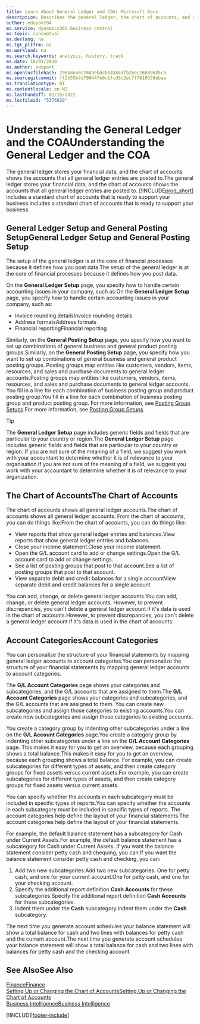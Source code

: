 ```yaml
---
title: Learn About General Ledger and COA| Microsoft Docs
description: Describes the general ledger, the chart of accounts, and account categories.
author: edupont04
ms.service: dynamics365-business-central
ms.topic: conceptual
ms.devlang: na
ms.tgt_pltfrm: na
ms.workload: na
ms.search.keywords: analysis, history, track
ms.date: 10/01/2020
ms.author: edupont
ms.openlocfilehash: 29658ea0c7689ebdcb84384dfb26ec26089685c3
ms.sourcegitcommit: ff2b55b7e790447e0c1fcd5c2ec7f7610338ebaa
ms.translationtype: HT
ms.contentlocale: en-NZ
ms.lasthandoff: 02/15/2021
ms.locfileid: "5376828"
---
```

# <a name="understanding-the-general-ledger-and-the-coa"></a><span data-ttu-id="24e82-103">Understanding the General Ledger and the COA</span><span class="sxs-lookup"><span data-stu-id="24e82-103">Understanding the General Ledger and the COA</span></span>

<span data-ttu-id="24e82-104">The general ledger stores your financial data, and the chart of accounts shows the accounts that all general ledger entries are posted to.</span><span class="sxs-lookup"><span data-stu-id="24e82-104">The general ledger stores your financial data, and the chart of accounts shows the accounts that all general ledger entries are posted to.</span></span> [!INCLUDE[prod_short](includes/prod_short.md)] <span data-ttu-id="24e82-105">includes a standard chart of accounts that is ready to support your business.</span><span class="sxs-lookup"><span data-stu-id="24e82-105">includes a standard chart of accounts that is ready to support your business.</span></span>

## <a name="general-ledger-setup-and-general-posting-setup"></a><span data-ttu-id="24e82-106">General Ledger Setup and General Posting Setup</span><span class="sxs-lookup"><span data-stu-id="24e82-106">General Ledger Setup and General Posting Setup</span></span>

<span data-ttu-id="24e82-107">The setup of the general ledger is at the core of financial processes because it defines how you post data.</span><span class="sxs-lookup"><span data-stu-id="24e82-107">The setup of the general ledger is at the core of financial processes because it defines how you post data.</span></span>  

<span data-ttu-id="24e82-108">On the **General Ledger Setup** page, you specify how to handle certain accounting issues in your company, such as:</span><span class="sxs-lookup"><span data-stu-id="24e82-108">On the **General Ledger Setup** page, you specify how to handle certain accounting issues in your company, such as:</span></span>  

* <span data-ttu-id="24e82-109">Invoice rounding details</span><span class="sxs-lookup"><span data-stu-id="24e82-109">Invoice rounding details</span></span>  
* <span data-ttu-id="24e82-110">Address formats</span><span class="sxs-lookup"><span data-stu-id="24e82-110">Address formats</span></span>  
* <span data-ttu-id="24e82-111">Financial reporting</span><span class="sxs-lookup"><span data-stu-id="24e82-111">Financial reporting</span></span>  

<span data-ttu-id="24e82-112">Similarly, on the **General Posting Setup** page, you specify how you want to set up combinations of general business and general product posting groups.</span><span class="sxs-lookup"><span data-stu-id="24e82-112">Similarly, on the **General Posting Setup** page, you specify how you want to set up combinations of general business and general product posting groups.</span></span> <span data-ttu-id="24e82-113">Posting groups map entities like customers, vendors, items, resources, and sales and purchase documents to general ledger accounts.</span><span class="sxs-lookup"><span data-stu-id="24e82-113">Posting groups map entities like customers, vendors, items, resources, and sales and purchase documents to general ledger accounts.</span></span> <span data-ttu-id="24e82-114">You fill in a line for each combination of business posting group and product posting group.</span><span class="sxs-lookup"><span data-stu-id="24e82-114">You fill in a line for each combination of business posting group and product posting group.</span></span> <span data-ttu-id="24e82-115">For more information, see [Posting Group Setups](finance-posting-groups.md).</span><span class="sxs-lookup"><span data-stu-id="24e82-115">For more information, see [Posting Group Setups](finance-posting-groups.md).</span></span>  

> [!TIP]
> <span data-ttu-id="24e82-116">The **General Ledger Setup** page includes generic fields and fields that are particular to your country or region.</span><span class="sxs-lookup"><span data-stu-id="24e82-116">The **General Ledger Setup** page includes generic fields and fields that are particular to your country or region.</span></span> <span data-ttu-id="24e82-117">If you are not sure of the meaning of a field, we suggest you work with your accountant to determine whether it is of relevance to your organisation.</span><span class="sxs-lookup"><span data-stu-id="24e82-117">If you are not sure of the meaning of a field, we suggest you work with your accountant to determine whether it is of relevance to your organization.</span></span>  

## <a name="the-chart-of-accounts"></a><span data-ttu-id="24e82-118">The Chart of Accounts</span><span class="sxs-lookup"><span data-stu-id="24e82-118">The Chart of Accounts</span></span>

<span data-ttu-id="24e82-119">The chart of accounts shows all general ledger accounts.</span><span class="sxs-lookup"><span data-stu-id="24e82-119">The chart of accounts shows all general ledger accounts.</span></span> <span data-ttu-id="24e82-120">From the chart of accounts, you can do things like:</span><span class="sxs-lookup"><span data-stu-id="24e82-120">From the chart of accounts, you can do things like:</span></span>  

* <span data-ttu-id="24e82-121">View reports that show general ledger entries and balances.</span><span class="sxs-lookup"><span data-stu-id="24e82-121">View reports that show general ledger entries and balances.</span></span>  
* <span data-ttu-id="24e82-122">Close your income statement.</span><span class="sxs-lookup"><span data-stu-id="24e82-122">Close your income statement.</span></span>  
* <span data-ttu-id="24e82-123">Open the G/L account card to add or change settings.</span><span class="sxs-lookup"><span data-stu-id="24e82-123">Open the G/L account card to add or change settings.</span></span>  
* <span data-ttu-id="24e82-124">See a list of posting groups that post to that account.</span><span class="sxs-lookup"><span data-stu-id="24e82-124">See a list of posting groups that post to that account.</span></span>
* <span data-ttu-id="24e82-125">View separate debit and credit balances for a single account</span><span class="sxs-lookup"><span data-stu-id="24e82-125">View separate debit and credit balances for a single account</span></span>  

<span data-ttu-id="24e82-126">You can add, change, or delete general ledger accounts.</span><span class="sxs-lookup"><span data-stu-id="24e82-126">You can add, change, or delete general ledger accounts.</span></span> <span data-ttu-id="24e82-127">However, to prevent discrepancies, you can't delete a general ledger account if it's data is used in the chart of accounts.</span><span class="sxs-lookup"><span data-stu-id="24e82-127">However, to prevent discrepancies, you can't delete a general ledger account if it's data is used in the chart of accounts.</span></span>  

## <a name="account-categories"></a><span data-ttu-id="24e82-128">Account Categories</span><span class="sxs-lookup"><span data-stu-id="24e82-128">Account Categories</span></span>

<span data-ttu-id="24e82-129">You can personalise the structure of your financial statements by mapping general ledger accounts to account categories.</span><span class="sxs-lookup"><span data-stu-id="24e82-129">You can personalize the structure of your financial statements by mapping general ledger accounts to account categories.</span></span>  

<span data-ttu-id="24e82-130">The **G/L Account Categories** page shows your categories and subcategories, and the G/L accounts that are assigned to them.</span><span class="sxs-lookup"><span data-stu-id="24e82-130">The **G/L Account Categories** page shows your categories and subcategories, and the G/L accounts that are assigned to them.</span></span> <span data-ttu-id="24e82-131">You can create new subcategories and assign those categories to existing accounts.</span><span class="sxs-lookup"><span data-stu-id="24e82-131">You can create new subcategories and assign those categories to existing accounts.</span></span>  

<span data-ttu-id="24e82-132">You create a category group by indenting other subcategories under a line on the **G/L Account Categories** page.</span><span class="sxs-lookup"><span data-stu-id="24e82-132">You create a category group by indenting other subcategories under a line on the **G/L Account Categories** page.</span></span> <span data-ttu-id="24e82-133">This makes it easy for you to get an overview, because each grouping shows a total balance.</span><span class="sxs-lookup"><span data-stu-id="24e82-133">This makes it easy for you to get an overview, because each grouping shows a total balance.</span></span> <span data-ttu-id="24e82-134">For example, you can create subcategories for different types of assets, and then create category groups for fixed assets versus current assets.</span><span class="sxs-lookup"><span data-stu-id="24e82-134">For example, you can create subcategories for different types of assets, and then create category groups for fixed assets versus current assets.</span></span>  

<span data-ttu-id="24e82-135">You can specify whether the accounts in each subcategory must be included in specific types of reports.</span><span class="sxs-lookup"><span data-stu-id="24e82-135">You can specify whether the accounts in each subcategory must be included in specific types of reports.</span></span> <span data-ttu-id="24e82-136">The account categories help define the layout of your financial statements.</span><span class="sxs-lookup"><span data-stu-id="24e82-136">The account categories help define the layout of your financial statements.</span></span>  

<span data-ttu-id="24e82-137">For example, the default balance statement has a subcategory for Cash under Current Assets.</span><span class="sxs-lookup"><span data-stu-id="24e82-137">For example, the default balance statement has a subcategory for Cash under Current Assets.</span></span> <span data-ttu-id="24e82-138">If you want the balance statement consider petty cash and chequing, you can:</span><span class="sxs-lookup"><span data-stu-id="24e82-138">If you want the balance statement consider petty cash and checking, you can:</span></span>  

1. <span data-ttu-id="24e82-139">Add two new subcategories.</span><span class="sxs-lookup"><span data-stu-id="24e82-139">Add two new subcategories.</span></span> <span data-ttu-id="24e82-140">One for petty cash, and one for your current account.</span><span class="sxs-lookup"><span data-stu-id="24e82-140">One for petty cash, and one for your checking account.</span></span>  
2. <span data-ttu-id="24e82-141">Specify the additional report definition **Cash Accounts** for these subcategories.</span><span class="sxs-lookup"><span data-stu-id="24e82-141">Specify the additional report definition **Cash Accounts** for these subcategories.</span></span>  
3. <span data-ttu-id="24e82-142">Indent them under the **Cash** subcategory.</span><span class="sxs-lookup"><span data-stu-id="24e82-142">Indent them under the **Cash** subcategory.</span></span>  

<span data-ttu-id="24e82-143">The next time you generate account schedules your balance statement will show a total balance for cash and two lines with balances for petty cash and the current account.</span><span class="sxs-lookup"><span data-stu-id="24e82-143">The next time you generate account schedules your balance statement will show a total balance for cash and two lines with balances for petty cash and the checking account.</span></span>  

## <a name="see-also"></a><span data-ttu-id="24e82-144">See Also</span><span class="sxs-lookup"><span data-stu-id="24e82-144">See Also</span></span>

[<span data-ttu-id="24e82-145">Finance</span><span class="sxs-lookup"><span data-stu-id="24e82-145">Finance</span></span>](finance.md)  
[<span data-ttu-id="24e82-146">Setting Up or Changing the Chart of Accounts</span><span class="sxs-lookup"><span data-stu-id="24e82-146">Setting Up or Changing the Chart of Accounts</span></span>](finance-setup-chart-accounts.md)  
[<span data-ttu-id="24e82-147">Business Intelligence</span><span class="sxs-lookup"><span data-stu-id="24e82-147">Business Intelligence</span></span>](bi.md)  


[!INCLUDE[footer-include](includes/footer-banner.md)]